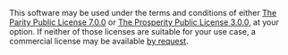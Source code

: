 This software may be used under the terms and conditions of either
[The Parity Public License 7.0.0](./LICENSE-PARITY.md) or
[The Prosperity Public License 3.0.0](./LICENSE-PROSPERITY.md), at your option.
If neither of those licenses are suitable for your use case, a commercial
license may be available [by request](mailto:dannymcgee@gmail.com).
